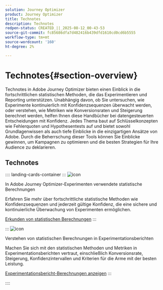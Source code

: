 ```yaml
---
solution: Journey Optimizer
product: Journey Optimizer
title: Technotes
description: Technotes
redpen-status: CREATED_||_2025-08-12_00-43-53
source-git-commit: fc85686dfa7d482416b439dfd1610cd0cd6b5555
workflow-type: tm+mt
source-wordcount: '160'
ht-degree: 2%

---
```



# Technotes{#section-overview}

Technotes in Adobe Journey Optimizer bieten einen Einblick in die fortschrittlichen statistischen Methoden, die das Experimentieren und Reporting unterstützen. Unabhängig davon, ob Sie untersuchen, wie Experimente kontinuierlich mit Konfidenzsequenzen überwacht werden, oder verstehen, wie Metriken wie Konversionsraten und Steigerung berechnet werden, helfen Ihnen diese Handbücher bei datengesteuerten Entscheidungen mit Konfidenz. Jedes Thema baut auf Schlüsselkonzepten wie Fehlerquoten und Hypothesentests auf und bietet sowohl Grundlagenwissen als auch tiefe Einblicke in die einzigartigen Ansätze von Adobe. Durch die Beherrschung dieser Tools können Sie Einblicke gewinnen, um Kampagnen zu optimieren und die besten Strategien für Ihre Audience zu deklarieren.

## Technotes

:::: landing-cards-container
:::
![icon](https://cdn.experienceleague.adobe.com/icons/book.svg)

In Adobe Journey Optimizer-Experimenten verwendete statistische Berechnungen

Erfahren Sie mehr über fortschrittliche statistische Methoden wie Konfidenzsequenzen und jederzeit gültige Konfidenz, die eine sichere und kontinuierliche Überwachung von Experimenten ermöglichen.

[Erkunden von statistischen Berechnungen](../using/content-management/experiment-calculations.md)
:::

:::
![icon](https://cdn.experienceleague.adobe.com/icons/chart-line.svg)

Verstehen von statistischen Berechnungen in Experimentationsberichten

Machen Sie sich mit den statistischen Methoden und Metriken in Experimentationsberichten vertraut, einschließlich Konversionsrate, Steigerung, Konfidenzintervallen und Kriterien für die Arme mit der besten Leistung.

[Experimentationsbericht-Berechnungen anzeigen](../using/content-management/experiment-report-calculations.md)
:::

::::
